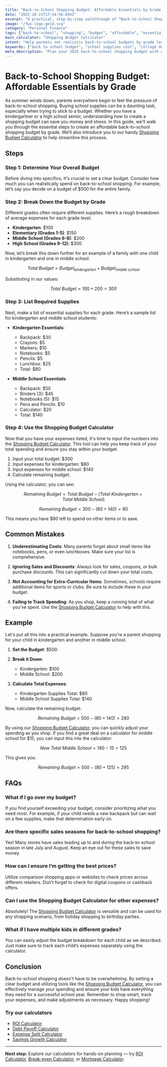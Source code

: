 ```yaml
---
title: "Back-to-School Shopping Budget: Affordable Essentials by Grade — Complete Guide"
date: "2025-10-21T17:54:58.695Z"
excerpt: "A practical, step-by-step walkthrough of “Back-to-School Shopping Budget: Affordable Essentials by Grade”."
image: "/fwv-logo-gold.svg"
category: "Personal Finance"
tags: ["back-to-school", "shopping", "budget", "affordable", "essentials", "grade"]
main_calculator: "Shopping Budget Calculator"
intent: "Help parents set realistic back-to-school budgets by grade level and find savings on supplies and tech."
keywords: ["back to school budget", "school supplies cost", "college dorm budget", "student shopping list"]
meta_description: "Plan your 2025 back-to-school shopping budget with grade-based essentials, supply lists, and smart savings tips."
---
```


# Back-to-School Shopping Budget: Affordable Essentials by Grade

As summer winds down, parents everywhere begin to feel the pressure of back-to-school shopping. Buying school supplies can be a daunting task, especially when trying to stick to a budget. Whether you have a kindergartner or a high school senior, understanding how to create a shopping budget can save you money and stress. In this guide, we'll walk you through the essential steps to create an affordable back-to-school shopping budget by grade. We’ll also introduce you to our handy [Shopping Budget Calculator](/calculators) to help streamline this process.

## Steps

### Step 1: Determine Your Overall Budget

Before diving into specifics, it's crucial to set a clear budget. Consider how much you can realistically spend on back-to-school shopping. For example, let’s say you decide on a budget of $500 for the entire family.

### Step 2: Break Down the Budget by Grade

Different grades often require different supplies. Here’s a rough breakdown of average expenses for each grade level:

- **Kindergarten**: $100
- **Elementary (Grades 1-5)**: $150
- **Middle School (Grades 6-8)**: $200
- **High School (Grades 9-12)**: $300

Now, let’s break this down further for an example of a family with one child in kindergarten and one in middle school.

$$
Total\ Budget = Budget_{kindergarten} + Budget_{middle\ school}
$$

Substituting in our values:

$$
Total\ Budget = 100 + 200 = 300
$$

### Step 3: List Required Supplies

Next, make a list of essential supplies for each grade. Here’s a sample list for kindergarten and middle school students:

- **Kindergarten Essentials**:
  - Backpack: $30
  - Crayons: $5
  - Markers: $10
  - Notebooks: $5
  - Pencils: $5
  - Lunchbox: $25
  - Total: $80

- **Middle School Essentials**:
  - Backpack: $50
  - Binders (3): $45
  - Notebooks (5): $15
  - Pens and Pencils: $10
  - Calculator: $20
  - Total: $140

### Step 4: Use the Shopping Budget Calculator

Now that you have your expenses listed, it's time to input the numbers into the [Shopping Budget Calculator](/calculators). This tool can help you keep track of your total spending and ensure you stay within your budget.

1. Input your total budget: $300
2. Input expenses for kindergarten: $80
3. Input expenses for middle school: $140
4. Calculate remaining budget.

Using the calculator, you can see:

$$
Remaining\ Budget = Total\ Budget - (Total\ Kindergarten + Total\ Middle\ School)
$$

$$
Remaining\ Budget = 300 - (80 + 140) = 80
$$

This means you have $80 left to spend on other items or to save.

## Common Mistakes

1. **Underestimating Costs**: Many parents forget about small items like notebooks, pens, or even lunchboxes. Make sure your list is comprehensive.
  
2. **Ignoring Sales and Discounts**: Always look for sales, coupons, or bulk purchase discounts. This can significantly cut down your total costs.

3. **Not Accounting for Extra-Curricular Items**: Sometimes, schools require additional items for sports or clubs. Be sure to include these in your budget.

4. **Failing to Track Spending**: As you shop, keep a running total of what you’ve spent. Use the [Shopping Budget Calculator](/calculators) to help with this.

## Example

Let's put all this into a practical example. Suppose you're a parent shopping for your child in kindergarten and another in middle school.

1. **Set the Budget**: $500
2. **Break it Down**:
   - Kindergarten: $100
   - Middle School: $200

3. **Calculate Total Expenses**:
   - Kindergarten Supplies Total: $80
   - Middle School Supplies Total: $140

Now, calculate the remaining budget:

$$
Remaining\ Budget = 500 - (80 + 140) = 280
$$

By using our [Shopping Budget Calculator](/calculators), you can quickly adjust your spending as you shop. If you find a great deal on a calculator for middle school for $15, you can input this into the calculator:

$$
New\ Total\ Middle\ School = 140 - 15 = 125
$$

This gives you:

$$
Remaining\ Budget = 500 - (80 + 125) = 295
$$

## FAQs

### What if I go over my budget?

If you find yourself exceeding your budget, consider prioritizing what you need most. For example, if your child needs a new backpack but can wait on a few supplies, make that determination early on.

### Are there specific sales seasons for back-to-school shopping?

Yes! Many stores have sales leading up to and during the back-to-school season in late July and August. Keep an eye out for these sales to save money.

### How can I ensure I’m getting the best prices?

Utilize comparison shopping apps or websites to check prices across different retailers. Don’t forget to check for digital coupons or cashback offers.

### Can I use the Shopping Budget Calculator for other expenses?

Absolutely! The [Shopping Budget Calculator](/calculators) is versatile and can be used for any shopping scenario, from holiday shopping to birthday parties.

### What if I have multiple kids in different grades?

You can easily adjust the budget breakdown for each child as we described. Just make sure to track each child’s expenses separately using the calculator.

## Conclusion

Back-to-school shopping doesn't have to be overwhelming. By setting a clear budget and utilizing tools like the [Shopping Budget Calculator](/calculators), you can effectively manage your spending and ensure your kids have everything they need for a successful school year. Remember to shop smart, track your expenses, and make adjustments as necessary. Happy shopping!



### Try our calculators
- [ROI Calculator](/calculators)
- [Debt Payoff Calculator](/calculators)
- [Expense Split Calculator](/calculators)
- [Savings Growth Calculator](/calculators)


---
**Next step:** Explore our calculators for hands-on planning — try [ROI Calculator](/calculators), [Break-even Calculator](/calculators), or [Mortgage Calculator](/calculators).


<script type="application/ld+json">
{
  "@context": "https://schema.org",
  "@type": "Article",
  "headline": "Back-to-School Shopping Budget: Affordable Essentials by Grade — Complete Guide",
  "description": "Plan your 2025 back-to-school shopping budget with grade-based essentials, supply lists, and smart savings tips.",
  "author": {
    "@type": "Organization",
    "name": "Foster Wealth Ventures"
  },
  "datePublished": "2025-10-21T17:54:25.174Z",
  "image": "/fwv-logo-gold.svg"
}
</script>


<script type="application/ld+json">
{ "@context":"https://schema.org", "@type":"FAQPage", "mainEntity": [] }
</script>
